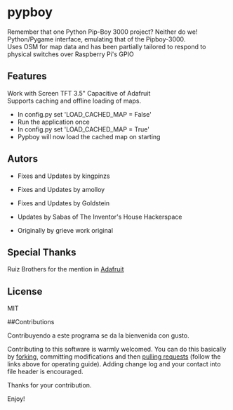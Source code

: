pypboy
======

Remember that one Python Pip-Boy 3000 project? Neither do we!<br>
Python/Pygame interface, emulating that of the Pipboy-3000.<br> 
Uses OSM for map data and has been partially tailored to respond to physical switches over Raspberry Pi's GPIO<br>

## Features

Work with Screen TFT 3.5" Capacitive of Adafruit<br>
Supports caching and offline loading of maps.
* In config.py set 'LOAD_CACHED_MAP = False'
* Run the application once
* In config.py set 'LOAD_CACHED_MAP = True'
* Pypboy will now load the cached map on starting

## Autors
* Fixes and Updates by kingpinzs

* Fixes and Updates by amolloy

* Fixes and Updates by Goldstein

* Updates by Sabas of The Inventor's House Hackerspace

* Originally by grieve work original<br>

## Special Thanks

Ruiz Brothers for the mention in [Adafruit](https://learn.adafruit.com/raspberry-pi-pipboy-3000/overview) 

## License
MIT

##Contributions

Contribuyendo a este programa se da la bienvenida con gusto.<br>

Contributing to this software is warmly welcomed. You can do this basically by [forking](https://help.github.com/articles/fork-a-repo), committing modifications and then [pulling requests](https://help.github.com/articles/using-pull-requests) (follow the links above for operating guide). Adding change log and your contact into file header is encouraged.<br>

Thanks for your contribution.

Enjoy!
